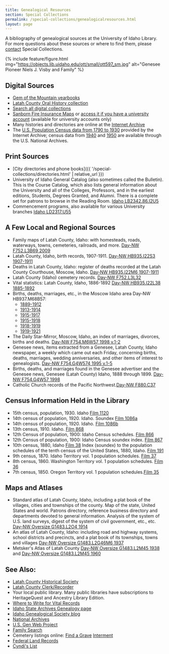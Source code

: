 ```yaml
---
title: Genealogical Resources
section: Special Collections
permalink: /special-collections/genealogicalresources.html
layout: page
---
```


A bibliography of genealogical sources at the University of Idaho Library. For more questions about these sources or where to find them, please [contact](https://www.lib.uidaho.edu/special-collections/about.html#contact) Special Collections. 

{% include feature/figure.html img="https://objects.lib.uidaho.edu/ott/small/ott597_sm.jpg" alt="Genesee Pioneer Niels J. Visby and Family" %}

## Digital Sources

- [Gem of the Mountain yearbooks](https://www.lib.uidaho.edu/digital/gem/)
- [Latah County Oral History collection](https://www.lib.uidaho.edu/digital/lcoh/index.html)
- [Search all digital collections](https://www.lib.uidaho.edu/digital/)
- [Sanborn Fire Insurance Maps](https://www.loc.gov/collections/sanborn-maps) or [access it if you have a university account](https://digitalsanbornmaps.proquest.com/) (available for university accounts only)
- Many histories and directories are online at the [Internet Archive](https://archive.org/)
- The [U.S. Population Census data from 1790 to 1930](http://archive.org/details/us_census) provided by the Internet Archive; census data from [1940](http://1940census.archives.gov/) and [1950](https://www.archives.gov/research/census/1950) are available through the U.S. National Archives. 

## Print Sources

- [City directories and phone books]({{ '/special-collections/directories.html' | relative_url }})
- University of Idaho General Catalog (also sometimes called the Bulletin).  This is the Course Catalog, which also lists general information about the University and all of the Colleges, Professors, and in the earliest editions, Students, Degrees Granted, and Alumni. There is a complete set for patrons to browse in the Reading Room. [Idaho LB2342.86.I2U5](https://alliance-uidaho.primo.exlibrisgroup.com/permalink/f/m1uotc/CP71136052900001451)
- Commencement programs, also available for various University branches [Idaho LD2317.U55](https://alliance-uidaho.primo.exlibrisgroup.com/permalink/f/175rl2u/CP71131054610001451)

## A Few Local and Regional Sources

- Family maps of Latah County, Idaho: with homesteads, roads, waterways, towns, cemeteries, railroads, and more. [Day-NW F752.L3B69 2009](https://alliance-uidaho.primo.exlibrisgroup.com/permalink/f/175rl2u/CP71151920010001451)
- Latah County, Idaho, birth records, 1907-1911. [Day-NW HB935.I22S3 1907-1911](https://alliance-uidaho.primo.exlibrisgroup.com/permalink/f/175rl2u/CP71131251400001451)
- Deaths in Latah County, Idaho: register of deaths recorded at the Latah County Courthouse, Moscow, Idaho. [Day-NW HB935.I22M6 1907-1911](https://alliance-uidaho.primo.exlibrisgroup.com/permalink/f/175rl2u/CP7196500890001451)  
- Latah County (Idaho) cemetery records. [Day-NW F752.L3L32](https://alliance-uidaho.primo.exlibrisgroup.com/permalink/f/175rl2u/CP71169867920001451)
- Vital statistics: Latah County, Idaho, 1886-1892 [Day-NW HB935.I22L38 1885-1892](https://alliance-uidaho.primo.exlibrisgroup.com/permalink/f/175rl2u/CP71148120330001451)
- Births, deaths, marriages, etc., in the Moscow Idaho area Day-NW HB937.M68B57:
    - [1889-1912](https://alliance-uidaho.primo.exlibrisgroup.com/permalink/f/175rl2u/CP71173053610001451)
    - [1913-1914](https://alliance-uidaho.primo.exlibrisgroup.com/permalink/f/175rl2u/CP71154950720001451)
    - [1915-1917](https://alliance-uidaho.primo.exlibrisgroup.com/permalink/f/175rl2u/CP71154955460001451)
    - [1915-1918](https://alliance-uidaho.primo.exlibrisgroup.com/permalink/f/175rl2u/CP71154957070001451)
    - [1918-1919](https://alliance-uidaho.primo.exlibrisgroup.com/permalink/f/175rl2u/CP71101259080001451)
    - [1919-1921](https://alliance-uidaho.primo.exlibrisgroup.com/permalink/f/175rl2u/CP71101247900001451)
- The Daily Star-Mirror, Moscow, Idaho, an index of marriages, divorces, births and deaths. [Day-NW F754.M6W57 1998 v.1-2](https://alliance-uidaho.primo.exlibrisgroup.com/permalink/f/175rl2u/CP7197707860001451)
- Genesee news, items extracted from a Genesee, Latah County, Idaho newspaper, a weekly which came out each Friday, concerning births, deaths, marriages, wedding anniversaries, and other items of interest to genealogists. [Day-NW F754.G4W574 1995 v.1-5](https://alliance-uidaho.primo.exlibrisgroup.com/permalink/f/175rl2u/CP7197706610001451)
- Births, deaths, and marriages found in the Genesee advertiser and the Genesee news, Genesee (Latah County) Idaho, 1888 through 1899. [Day-NW F754.G4W57 1998](https://alliance-uidaho.primo.exlibrisgroup.com/permalink/f/175rl2u/CP71102163820001451)
- Catholic Church records of the Pacific Northwest.[Day-NW F880.C37](https://alliance-uidaho.primo.exlibrisgroup.com/permalink/f/175rl2u/CP71110687060001451)

## Census Information Held in the Library

- 15th census, population, 1930. Idaho [Film 1120](https://alliance-uidaho.primo.exlibrisgroup.com/permalink/f/175rl2u/CP71112170570001451)
- 14th census of population, 1920. Idaho. Soundex [Film 1086a](https://alliance-uidaho.primo.exlibrisgroup.com/permalink/f/175rl2u/CP71155508560001451)
- 14th census of population, 1920. Idaho. [Film 1086b](https://alliance-uidaho.primo.exlibrisgroup.com/permalink/f/175rl2u/CP71158737780001451)
- 13th census, 1910. Idaho. [Film 868](https://alliance-uidaho.primo.exlibrisgroup.com/permalink/f/175rl2u/CP71121469270001451)
- 12th Census of population, 1900: Idaho Census schedules. [Film 866](https://alliance-uidaho.primo.exlibrisgroup.com/permalink/f/175rl2u/CP71111172180001451)
- 12th Census of population, 1900: Idaho Census soundex index. [Film 867](https://alliance-uidaho.primo.exlibrisgroup.com/permalink/f/175rl2u/CP7195149210001451)
- 10th census, 1880, Idaho [ Film 38](https://alliance-uidaho.primo.exlibrisgroup.com/permalink/f/175rl2u/CP71141037190001451)
Index (soundex) to the population schedules of the tenth census of the United States, 1880, Idaho. [Film 191](https://alliance-uidaho.primo.exlibrisgroup.com/permalink/f/175rl2u/CP71112657450001451)
- 9th census, 1870. Idaho Territory vol. 1 population schedules. [Film 37](https://alliance-uidaho.primo.exlibrisgroup.com/permalink/f/175rl2u/CP71131190920001451)
- 8th census, 1860. Washington Territory vol. 1 population schedules. [Film 36](https://alliance-uidaho.primo.exlibrisgroup.com/permalink/f/175rl2u/CP71100539090001451)
- 7th census, 1850. Oregon Territory vol. 1 population schedules.[Film 35](https://alliance-uidaho.primo.exlibrisgroup.com/permalink/f/175rl2u/CP7198092680001451)

## Maps and Atlases

- Standard atlas of Latah County, Idaho, including a plat book of the villages, cities and townships of the county. Map of the state, United States and world. Patrons directory, reference business directory and departments devoted to general information. Analysis of the system of U.S. land surveys, digest of the system of civil government, etc., etc. [Day-NW Oversize G1483.L2O4 1914](https://alliance-uidaho.primo.exlibrisgroup.com/permalink/f/175rl2u/CP71101884120001451)
- An atlas of Latah County, Idaho: including road and highway systems, school districts and precincts, and a plat book of its townships, towns and villages [Day-NW Oversize G1483.L2G46M6 1937](https://alliance-uidaho.primo.exlibrisgroup.com/permalink/f/175rl2u/CP71135900720001451)
- Metsker's Atlas of Latah County [Day-NW Oversize G1483.L2M45 1938](https://alliance-uidaho.primo.exlibrisgroup.com/permalink/f/175rl2u/CP71144661540001451) and [Day-NW Oversize G1483.L2M45 1960](https://alliance-uidaho.primo.exlibrisgroup.com/permalink/f/175rl2u/CP71144663200001451)


## See Also:

- [Latah County Historical Society](https://www.latahcountyhistoricalsociety.org/)
- [Latah County Clerk/Recorder](https://www.latah.id.us/auditor/)
- Your local public library. Many public libraries have subscriptions to HeritageQuest and Ancestry Library Edition.  
- [Where to Write for Vital Records](http://www.cdc.gov/nchs/w2w.htm)
- [Idaho State Archives Genealogy page](http://history.idaho.gov/idaho-state-archives-genealogy)
- [Idaho Genealogical Society blog](http://idgensociety.blogspot.com/) 
- [National Archives](http://www.archives.gov/)
- [U.S. Gen Web Project](http://usgenweb.org/)
- [Family Search](https://www.familysearch.org/)
- Cemetery listings online: [Find a Grave](http://www.findagrave.com/) [Interment](http://www.interment.net/)
- [Federal Land Records](http://www.glorecords.blm.gov/)
- [Cyndi's List](http://www.cyndislist.com/#History) 

